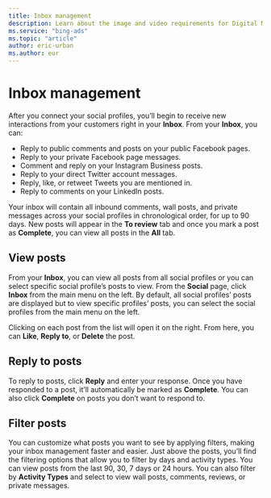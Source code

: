```yaml
---
title: Inbox management
description: Learn about the image and video requirements for Digital Marketing Center.
ms.service: "bing-ads"
ms.topic: "article"
author: eric-urban
ms.author: eur
---
```


# Inbox management

After you connect your social profiles, you’ll begin to receive new interactions from your customers right in your **Inbox**. From your **Inbox**, you can:

- Reply to public comments and posts on your public Facebook pages.
- Reply to your private Facebook page messages.
- Comment and reply on your Instagram Business posts.
- Reply to your direct Twitter account messages.
- Reply, like, or retweet Tweets you are mentioned in.
- Reply to comments on your LinkedIn posts.

Your inbox will contain all inbound comments, wall posts, and private messages across your social profiles in chronological order, for up to 90 days. New posts will appear in the **To review** tab and once you mark a post as **Complete**, you can view all posts in the **All** tab.

## View posts

From your **Inbox**, you can view all posts from all social profiles or you can select specific social profile’s posts to view. From the **Social** page, click **Inbox** from the main menu on the left. By default, all social profiles’ posts are displayed but to view specific profiles’ posts, you can select the social profiles from the main menu on the left.

Clicking on each post from the list will open it on the right. From here, you can **Like**, **Reply to**, or **Delete** the post.

## Reply to posts

To reply to posts, click **Reply** and enter your response. Once you have responded to a post, it’ll automatically be marked as **Complete**. You can also click **Complete** on posts you don’t want to respond to.

## Filter posts

You can customize what posts you want to see by applying filters, making your inbox management faster and easier. Just above the posts, you’ll find the filtering options that allow you to filter by days and activity types. You can view posts from the last 90, 30, 7 days or 24 hours. You can also filter by **Activity Types** and select to view wall posts, comments, reviews, or private messages.


